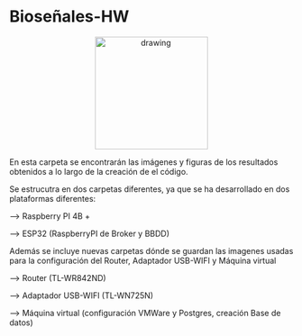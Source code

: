 # Bioseñales-HW

<p align="center">
<img src="https://user-images.githubusercontent.com/46607004/154055355-a45a597b-4c16-4460-a285-ad0554636bdf.png" alt="drawing" width="200"/>
</p>

En esta carpeta se encontrarán las imágenes y figuras de los resultados obtenidos a lo largo de 
la creación de el código.

Se estrucutra en dos carpetas diferentes, ya que se ha desarrollado en dos plataformas diferentes:

--> Raspberry PI 4B +

--> ESP32 (RaspberryPI de Broker y BBDD)

Además se incluye nuevas carpetas dónde se guardan las imagenes usadas para la configuración del Router, Adaptador USB-WIFI y Máquina virtual

--> Router (TL-WR842ND)

--> Adaptador USB-WIFI (TL-WN725N)

--> Máquina virtual (configuración VMWare y Postgres, creación Base de datos)
